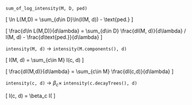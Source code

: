 `sum_of_log_intensity(M, D, ped)`

\[
\ln L(M,D) = \sum_{d\in D}\ln(I(M, d)) - \text{ped.}
\]

\[
\frac{d\ln L(M,D)}{d\lambda} = \sum_{d\in D} \frac{dI(M, d)}{d\lambda} / I(M, d) - \frac{d\text{ped.}}{d\lambda}
\]

`intensity(M, d)` -> `intensity(M.components(), d)`

\[
I(M, d) = \sum_{c\in M} I(c, d)
\]

\[
\frac{dI(M,d)}{d\lambda} = \sum_{c\in M} \frac{dI(c,d)}{d\lambda}
\]

`intensity(c, d)` -> $\beta_c \times$ `intensity(c.decayTrees(), d)`

\[
I(c, d) = \beta_c I(
\]
